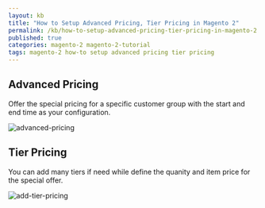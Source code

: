 ```yaml
---
layout: kb
title: "How to Setup Advanced Pricing, Tier Pricing in Magento 2"
permalink: /kb/how-to-setup-advanced-pricing-tier-pricing-in-magento-2.html
published: true
categories: magento-2 magento-2-tutorial
tags: magento-2 how-to setup advanced pricing tier pricing
---
```



## Advanced Pricing 

Offer the special pricing for a specific customer group with the start and end time as your configuration. 

![advanced-pricing](https://lh4.googleusercontent.com/rS7IKR9WuqYlLrBjjzQqKCPAJzx9NQtVe6mKMpJsLpLRRFt4oxm67onbu7DdlCNC2SAToM5GJ-XeCGRxEOYtHXFYe_CxCH_WpicBWa5coVv79cAz96MMV7wpHKAOZ0CYGK6dvLlL)

## Tier Pricing

You can add many tiers if need while define the quanity and item price for the special offer.

![add-tier-pricing](https://lh4.googleusercontent.com/l0HhrWP-hWwWMDPGrmvlgRWmNMs5SJDa8B4bbSN5xP4wpaYGvbIxqLluT2M5Mg2mfjP0frW5nUnMRnCztqH0PIQZ5Nzq-hvzmRKZk90JvmoANUbAGp7uXkaMZxdH9je8-xXpWVPo)

